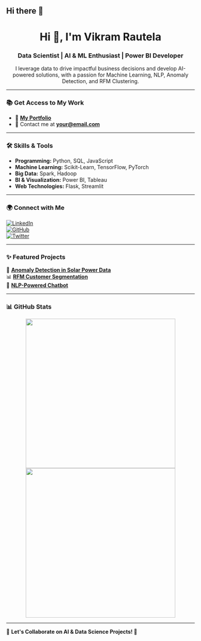 ## Hi there 👋

<!--
**VIKRAM-009/VIKRAM-009** is a ✨ _special_ ✨ repository because its `README.md` (this file) appears on your GitHub profile.

Here are some ideas to get you started:

- 🔭 I’m currently working on ...
- 🌱 I’m currently learning ...
- 👯 I’m looking to collaborate on ...
- 🤔 I’m looking for help with ...
- 💬 Ask me about ...
- 📫 How to reach me: ...
- 😄 Pronouns: ...
- ⚡ Fun fact: ...
--><h1 align="center">Hi 👋, I'm Vikram Rautela</h1>
<h3 align="center">Data Scientist | AI & ML Enthusiast | Power BI Developer</h3>

<p align="center">
I leverage data to drive impactful business decisions and develop AI-powered solutions, with a passion for Machine Learning, NLP, Anomaly Detection, and RFM Clustering.
</p>

---

### 📚 Get Access to My Work  
- 🔗 **[My Portfolio](https://yourportfolio.com)**
- 📩 Contact me at **your@email.com**

---

### 🛠️ Skills & Tools  
- **Programming:** Python, SQL, JavaScript  
- **Machine Learning:** Scikit-Learn, TensorFlow, PyTorch  
- **Big Data:** Spark, Hadoop  
- **BI & Visualization:** Power BI, Tableau  
- **Web Technologies:** Flask, Streamlit  

---

### 🌍 Connect with Me  
[![LinkedIn](https://img.shields.io/badge/LinkedIn-0077B5?style=for-the-badge&logo=linkedin&logoColor=white)](https://linkedin.com/in/yourprofile)  
[![GitHub](https://img.shields.io/badge/GitHub-181717?style=for-the-badge&logo=github&logoColor=white)](https://github.com/yourusername)  
[![Twitter](https://img.shields.io/badge/Twitter-1DA1F2?style=for-the-badge&logo=twitter&logoColor=white)](https://twitter.com/yourhandle)  

---

### ✨ Featured Projects  
🚀 **[Anomaly Detection in Solar Power Data](https://github.com/yourusername/project1)**  
📊 **[RFM Customer Segmentation](https://github.com/yourusername/project2)**  
🤖 **[NLP-Powered Chatbot](https://github.com/yourusername/project3)**  

---

### 📊 GitHub Stats  
<p align="center">
  <img src="https://github-readme-stats.vercel.app/api?username=yourusername&show_icons=true&theme=dark" width="400px" />
  <img src="https://github-readme-streak-stats.herokuapp.com/?user=yourusername&theme=dark" width="400px" />
</p>

---

📢 **Let's Collaborate on AI & Data Science Projects! 🚀**

